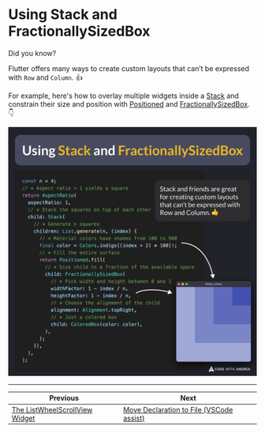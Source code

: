 # Using Stack and FractionallySizedBox

Did you know?

Flutter offers many ways to create custom layouts that can’t be expressed with `Row` and `Column`. 👍

For example, here's how to overlay multiple widgets inside a [Stack](https://api.flutter.dev/flutter/widgets/Stack-class.html) and constrain their size and position with [Positioned](https://api.flutter.dev/flutter/widgets/Positioned-class.html) and [FractionallySizedBox](https://api.flutter.dev/flutter/widgets/FractionallySizedBox-class.html). 👇

![](221.png)

<!--

const n = 4;
// * Aspect ratio = 1 yields a square
return AspectRatio(
  aspectRatio: 1,
  // * Stack the squares on top of each other
  child: Stack(
    // * Generate n squares
    children: List.generate(n, (index) {
      // * Material colors have shades from 100 to 900
      final color = Colors.indigo[(index + 2) * 100]!;
      // * Fill the entire surface
      return Positioned.fill(
        // * Size child to a fraction of the available space
        child: FractionallySizedBox(
          // * Pick width and height between 0 and 1
          widthFactor: 1 - index / n,
          heightFactor: 1 - index / n,
          // * Choose the alignment of the child
          alignment: Alignment.topRight,
          // * Just a colored box
          child: ColoredBox(color: color),
        ),
      );
    }),
  ),
);

-->

---

| Previous | Next |
| -------- | ---- |
| [The ListWheelScrollView Widget](../0220-list-wheel-scroll-view/index.md) | [Move Declaration to File (VSCode assist)](../0222-move-to-file-vscode-assist/index.md) |


<!-- TWITTER|https://x.com/biz84/status/1876564889537311226 -->
<!-- LINKEDIN|https://www.linkedin.com/posts/andreabizzotto_did-you-know-flutter-offers-many-ways-to-activity-7282330843241447426-cDRF -->
<!-- BLUESKY|https://bsky.app/profile/codewithandrea.com/post/3lf5eby24zc2r -->


